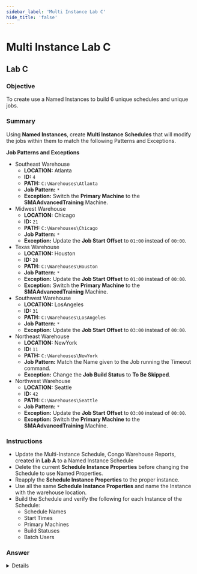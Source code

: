 ```yaml
---
sidebar_label: 'Multi Instance Lab C'
hide_title: 'false'
---
```


<head>
  <meta name="robots" content="noindex, nofollow" />
</head>

# Multi Instance Lab C

## Lab C

### Objective

To create use a Named Instances to build 6 unique schedules and unique jobs.

### Summary

Using **Named Instances**, create **Multi Instance Schedules** that will modify the jobs within them to match the following Patterns and Exceptions.

**Job Patterns and Exceptions**
  
* Southeast Warehouse
  * **LOCATION:** Atlanta
  * **ID:** ```4```
  * **PATH:** ```C:\Warehouses\Atlanta```
  * **Job Pattern:** ```*```  
  * **Exception:** Switch the **Primary Machine** to the **SMAAdvancedTraining** Machine.  
* Midwest Warehouse
  * **LOCATION:** Chicago
  * **ID:** ```21```
  * **PATH:** ```C:\Warehouses\Chicago```
  * **Job Pattern:** ```*```  
  * **Exception:** Update the **Job Start Offset** to ```01:00``` instead of ```00:00```.
* Texas Warehouse
  * **LOCATION:** Houston
  * **ID:** ```28```
  * **PATH:** ```C:\Warehouses\Houston```
  * **Job Pattern:** ```*```  
  * **Exception:** Update the **Job Start Offset** to ```01:00``` instead of ```00:00```.  
  * **Exception:** Switch the **Primary Machine** to the **SMAAdvancedTraining** Machine.
* Southwest Warehouse
  * **LOCATION:** LosAngeles
  * **ID:** ```31```
  * **PATH:** ```C:\Warehouses\LosAngeles```
  * **Job Pattern:** ```*```  
  * **Exception:** Update the **Job Start Offset** to ```03:00``` instead of ```00:00```.  
* Northeast Warehouse
  * **LOCATION:** NewYork
  * **ID:** ```11```
  * **PATH:** ```C:\Warehouses\NewYork``` 
  * **Job Pattern:** Match the Name given to the Job running the Timeout command.  
  * **Exception:** Change the **Job Build Status** to **To Be Skipped**.
* Northwest Warehouse
  * **LOCATION:** Seattle
  * **ID:** ```42```
  * **PATH:** ```C:\Warehouses\Seattle```
  * **Job Pattern:** ```*```  
  * **Exception:** Update the **Job Start Offset** to ```03:00``` instead of ```00:00```.  
  * **Exception:** Switch the **Primary Machine** to the **SMAAdvancedTraining** Machine.  

### Instructions

* Update the Multi-Instance Schedule, Congo Warehouse Reports, created in **Lab A** to a Named Instance Schedule
* Delete the current **Schedule Instance Properties** before changing the Schedule to use Named Properties. 
* Reapply the **Schedule Instance Properties** to the proper instance. 
* Use all the same **Schedule Instance Properties** and name the Instance with the warehouse location.
* Build the Schedule and verify the following for each Instance of the Schedule:
  * Schedule Names
  * Start Times
  * Primary Machines
  * Build Statuses
  * Batch Users


### Answer

<details>

![](../static/imgadvanced/MILabCSolution2.png)

![](../static/imgadvanced/MILabCSolution1.png)

</details>